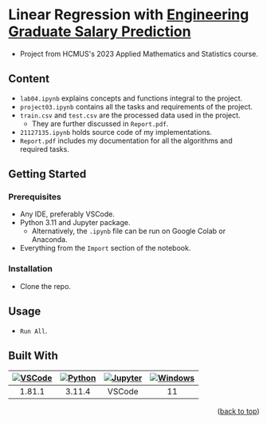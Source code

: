 <a name="readme-top"></a>

# Linear Regression with [Engineering Graduate Salary Prediction](https://www.kaggle.com/datasets/manishkc06/engineering-graduate-salary-prediction)

- Project from HCMUS's 2023 Applied Mathematics and Statistics course.

## Content

- `lab04.ipynb` explains concepts and functions integral to the project.
- `project03.ipynb` contains all the tasks and requirements of the project.
- `train.csv` and `test.csv` are the processed data used in the project.
   - They are further discussed in `Report.pdf`.
- `21127135.ipynb` holds source code of my implementations.
- `Report.pdf` includes my documentation for all the algorithms and required tasks.

## Getting Started

### Prerequisites

- Any IDE, preferably VSCode.
- Python 3.11 and Jupyter package.
  - Alternatively, the `.ipynb` file can be run on Google Colab or Anaconda.
- Everything from the `Import` section of the notebook.

### Installation

- Clone the repo.

## Usage

- `Run All`.

## Built With

[vscodeicon]: https://skillicons.dev/icons?i=vscode&theme=dark
[vscodeurl]: https://code.visualstudio.com/

[pythonicon]: https://skillicons.dev/icons?i=py&theme=dark
[pythonurl]: https://www.python.org/

[jupytericon]: https://cdn.jsdelivr.net/gh/devicons/devicon/icons/jupyter/jupyter-original-wordmark.svg
[jupyterurl]: https://code.visualstudio.com/docs/datascience/jupyter-notebooks

[windowsicon]: https://cdn.jsdelivr.net/gh/devicons/devicon/icons/windows8/windows8-original.svg
[windowsurl]: https://www.microsoft.com/en-us/windows/

| [![VSCode][vscodeicon]][vscodeurl] | [![Python][pythonicon]][pythonurl] | [![Jupyter][jupytericon]][jupyterurl] | [![Windows][windowsicon]][windowsurl] |
| :-: | :-: | :-: | :-: |
| 1.81.1 | 3.11.4 | VSCode | &nbsp;&nbsp; 11 &nbsp;&nbsp; |

<p align="right">(<a href="#readme-top">back to top</a>)</p>